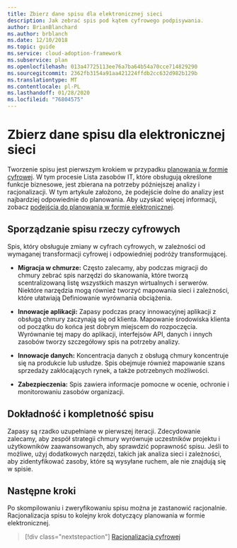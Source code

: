 ```yaml
---
title: Zbierz dane spisu dla elektronicznej sieci
description: Jak zebrać spis pod kątem cyfrowego podpisywania.
author: BrianBlanchard
ms.author: brblanch
ms.date: 12/10/2018
ms.topic: guide
ms.service: cloud-adoption-framework
ms.subservice: plan
ms.openlocfilehash: 013a47725113ee76a7ba64b54a70cce714829290
ms.sourcegitcommit: 2362fb3154a91aa421224ffdb2cc632d982b129b
ms.translationtype: MT
ms.contentlocale: pl-PL
ms.lasthandoff: 01/28/2020
ms.locfileid: "76804575"
---
```

# <a name="gather-inventory-data-for-a-digital-estate"></a>Zbierz dane spisu dla elektronicznej sieci

Tworzenie spisu jest pierwszym krokiem w przypadku [planowania w formie cyfrowej](./index.md). W tym procesie Lista zasobów IT, które obsługują określone funkcje biznesowe, jest zbierana na potrzeby późniejszej analizy i racjonalizacji. W tym artykule założono, że podejście dolne do analizy jest najbardziej odpowiednie do planowania. Aby uzyskać więcej informacji, zobacz [podejścia do planowania w formie elektronicznej](./approach.md).

## <a name="take-inventory-of-a-digital-estate"></a>Sporządzanie spisu rzeczy cyfrowych

Spis, który obsługuje zmiany w cyfrach cyfrowych, w zależności od wymaganej transformacji cyfrowej i odpowiedniej podróży transformującej.

- **Migracja w chmurze:**  Często zalecamy, aby podczas migracji do chmury zebrać spis narzędzi do skanowania, które tworzą scentralizowaną listę wszystkich maszyn wirtualnych i serwerów. Niektóre narzędzia mogą również tworzyć mapowania sieci i zależności, które ułatwiają Definiowanie wyrównania obciążenia.

- **Innowacje aplikacji:** Zapasy podczas pracy innowacyjnej aplikacji z obsługą chmury zaczynają się od klienta. Mapowanie środowiska klienta od początku do końca jest dobrym miejscem do rozpoczęcia. Wyrównanie tej mapy do aplikacji, interfejsów API, danych i innych zasobów tworzy szczegółowy spis na potrzeby analizy.

- **Innowacje danych:** Koncentracja danych z obsługą chmury koncentruje się na produkcie lub usłudze. Spis obejmuje również mapowanie szans sprzedaży zakłócających rynek, a także potrzebnych możliwości.

- **Zabezpieczenia:** Spis zawiera informacje pomocne w ocenie, ochronie i monitorowaniu zasobów organizacji.

## <a name="accuracy-and-completeness-of-an-inventory"></a>Dokładność i kompletność spisu

Zapasy są rzadko uzupełniane w pierwszej iteracji. Zdecydowanie zalecamy, aby zespół strategii chmury wyrównuje uczestników projektu i użytkowników zaawansowanych, aby sprawdzić poprawność spisu. Jeśli to możliwe, użyj dodatkowych narzędzi, takich jak analiza sieci i zależności, aby zidentyfikować zasoby, które są wysyłane ruchem, ale nie znajdują się w spisie.

## <a name="next-steps"></a>Następne kroki

Po skompilowaniu i zweryfikowaniu spisu można je zastanowić racjonalnie. Racjonalizacja spisu to kolejny krok dotyczący planowania w formie elektronicznej.

> [!div class="nextstepaction"]
> [Racjonalizacja cyfrowej](./rationalize.md)
